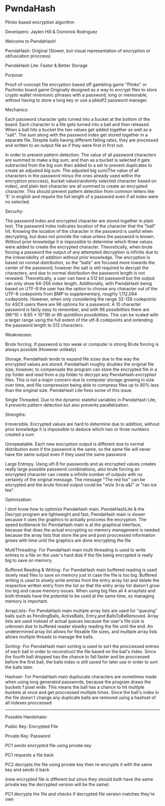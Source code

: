 # PwndaHash
Plinko based encryption algorithm

Developers: Jaylen Hill & Dominick Rodriguez

Welcome to PwndaHash!

PwndaHash:
Original
(Slower, but visual representation of encryption or obfuscation proccess)

PwndaHash Lite:
Faster & Better Storage


Purpose:

Proof-of-concept file encryption based off gambling game "Plinko" or Pachinko board game
Originally designed as a way to encrypt files to store crypto wallet mnemonic phrases with a password, long or memorable, without having to store a long key or use a pbkdf2 password manager. 


Mechanics:

Each password character gets turned into a bucket at the bottom of the board. Each character in a file gets turned into a ball and then released. When a ball hits a bucket the two values get added together as well as a "salt". The sum along with the password index get stored together in a separate file. Despite balls having different falling rates, they are processed and written to an output file as if they were first in first out.

In order to prevent pattern detection. The value of all password characters are summed to make a big sum, and then as a bucket is selected it gets subtracted from the big sum then added to a set to prevent duplicates to create an adjusted big sum. The adjusted big sum(The value of all characters in the password minus the ones already used within the encryption proccess), bucket value(randomly selected character based on index), and plain text character are all summed to create an encrypted character. This should prevent pattern detection from common letters like 'E' in english and require the full length of a password even if all index were no selected.

Security:

The password index and encrypted character are stored together in plain text.
The password index indicates location of the character that the "ball" hit. Knowing the location of the character in the password is useful when decrypting, but does not provide the value unless the password is known. Without prior knowledge it is impossible to determine which three values were added to create the encrypted character. Theoretically, when brute forcing a password the output of any attempted decryption is infinite due to the irreversibility of addition without prior knowledge. The encryption is based on normal distribution, so the "balls" are focused more towards the center of the password; however the salt is still required to decrypt the characters, and due to normal distribution the password length is not revealed. Theoretically, a user can have a 512 bit password but the output can only show 64-256 index length. Additionally, with PwndaHash being based on UTF-8 the user has the option to choose any character out of the UTF-8 codepoints from BMP to supplementary, roughly 1,112,064 codepoints. However, when only considering the range 32-128 codepoints for ASCII users there are 96 options for a password. A 10 character password is fairly easy to remember, and with 96 possibilities there are (96^10 = 6.65 * 10^19)  or 66 quintillion possibilities. This can be scaled with a larger range using the full extent of the utf-8 codepoints and extending the password length to 512 characters.

Weaknesses:

Brute forcing. If password is too weak or computer is strong Brute forcing is always possible (However unlikely)

Storage. PwndaHash tends to expand file sizes due to the way the encrypted values are stored. PwndaHash roughly doubles the original file size; however, to compensate the program can store the encrypted file in a zip folder and read from a zip folder to decrypt any PwndaHash encrypted files. This is not a major concern due to computer storage growing in size over time, and file compression being able to compress files up to 90% less than the original size. PwndaHash Lite fixes some of this issue.

Single Threaded. Due to the dynamic stateful variables in PwndaHash Lite, it prevents pattern detection but also prevents parallelization. 


Strengths:

Irreversible. Encrypted values are hard to determine due to addition, without prior knowledge it is impossible to deduce which two or three numbers created a sum

Unrepeatable. Each new encryption output is different due to normal distribution even if the password is the same, so the same file will never have the same output even if they used the same password

Large Entropy. Using utf-8 for passwords and as encrypted values creates really large possible password combinations, also brute forcing an encrypted character can create a infinite number of outputs with no certainty of the original message. The message "The red fox" can be encrypted and the brute forced output could be "wUe 3<w a&(" or "ran ice tea". 


Optimization:

I dont know how to optimize PwndaHash main. PwndaHashLite & the Decrypt program are lightweight and fast, PwndaHash main is slower because it uses the graphics to actually proccess the encryption. The speed bottleneck for PwndaHash main is at the graphical interface, because that does the actual encrypting so memory management is needed because the array lists that store the pre and post proccessed information grows with time until the graphics are done encrypting the file 

MultiThreading-
For PwndaHash main multi threading is used to write entries to a file on the user's hard disk if the file being encrypted is really big to save on memory.

Buffered Reading & Writing-
For PwndaHash main buffered reading is used slowly read files to save on memory just in case the file is too big. Buffered writing is used to slowly write entries from the entry array list and delete the respective written entry from the list so that the entry array list doesn't grow too big and cause memory issues. When using big files all 4 arraylists and both threads have the potential to be used at the same time, so managing memory is important.

ArrayLists-
For PwndaHash main multiple array lists are used for "queuing" balls such as PendingBalls, ActiveBalls, Entry,and BallsToBeRemoved. Array lists are used instead of actual queues because the user's file size is unknown due to buffered reader slowlky reading the file until the end. An undetermined array list allows for flexable file sizes, and multiple array lists allows multiple threads to manage the balls.

Sorting-
For PwndaHash main sorting is used to sort the proccessed entries of each ball in order to reconstruct the file based on the ball's index. Since the fourth ball dropped has the chance to fall faster and be proccessed before the first ball, the balls index is still saved for later use in order to sort the balls later.

Hashset-
For PwndaHash main dupliucate characters are sometimes made when using long generated passwords, because the program draws the buckets 1 pixel wide. This means the ball has a chance to hit multiple buckets at once and get proccessed multiple times. Since the ball's index in the file doesn't change any duplicate balls are removed using a hashset of all indexes proccessed

----------------------------------------------------------------------------------------------------
Possible Handshake:

Public Key: Encrypted File

Private Key: Password


PC1 sends encrypted file using private key

PC1 requests a file back

PC2 decrypts the file using private key then re-encrypts it with the same key and sends it back

(new encrypted file is different but since they should both have the same private key the decrypted version will be the same)

PC1 decrypts the file and checks if decrypted file version matches they're own
